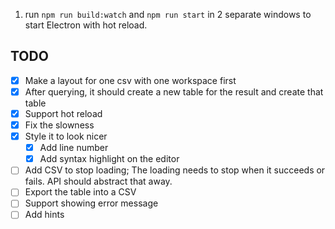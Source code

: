 1. run `npm run build:watch` and `npm run start` in 2 separate windows to start Electron with hot reload.


TODO
-----

- [x] Make a layout for one csv with one workspace first
- [x] After querying, it should create a new table for the result and create that table
- [x] Support hot reload
- [x] Fix the slowness
- [x] Style it to look nicer
  - [x] Add line number
  - [x] Add syntax highlight on the editor
- [ ] Add CSV to stop loading; The loading needs to stop when it succeeds or fails. API should abstract that away.
- [ ] Export the table into a CSV
- [ ] Support showing error message
- [ ] Add hints
